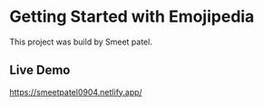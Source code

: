# Getting Started with Emojipedia

This project was build by Smeet patel.

## Live Demo

https://smeetpatel0904.netlify.app/
